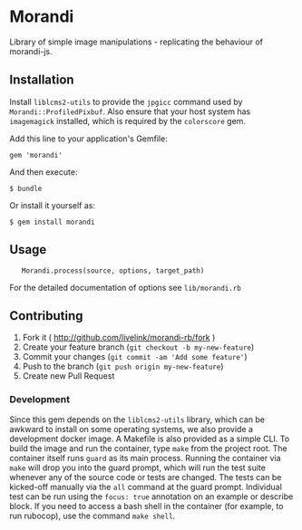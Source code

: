 # Morandi

Library of simple image manipulations - replicating the behaviour of morandi-js.

## Installation

Install `liblcms2-utils` to provide the `jpgicc` command used by `Morandi::ProfiledPixbuf`. Also ensure that your host system has `imagemagick` installed, which is required by the `colorscore` gem.

Add this line to your application's Gemfile:

    gem 'morandi'

And then execute:

    $ bundle

Or install it yourself as:

    $ gem install morandi

## Usage

````
   Morandi.process(source, options, target_path)
````

For the detailed documentation of options see `lib/morandi.rb`

## Contributing

1. Fork it ( http://github.com/livelink/morandi-rb/fork )
2. Create your feature branch (`git checkout -b my-new-feature`)
3. Commit your changes (`git commit -am 'Add some feature'`)
4. Push to the branch (`git push origin my-new-feature`)
5. Create new Pull Request

### Development

Since this gem depends on the `liblcms2-utils` library, which can be awkward to install on some operating systems, we also provide a development docker image. A Makefile is also provided as a simple CLI. To build the image and run the container, type `make` from the project root. The container itself runs `guard` as its main process. Running the container via `make` will drop you into the guard prompt, which will run the test suite whenever any of the source code or tests are changed. The tests can be kicked-off manually via the `all` command at the guard prompt. Individual test can be run using the `focus: true` annotation on an example or describe block. If you need to access a bash shell in the container (for example, to run rubocop), use the command `make shell`.
